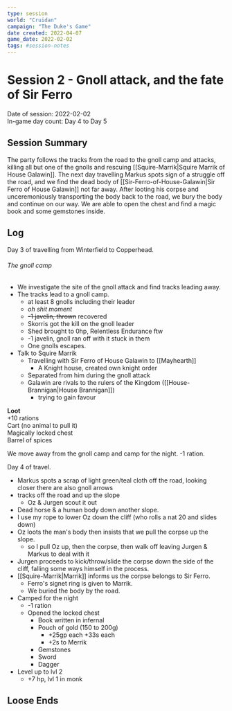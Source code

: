 ```yaml
---
type: session
world: "Cruidan"
campaign: "The Duke's Game"
date created: 2022-04-07
game_date: 2022-02-02
tags: #session-notes
---
```

# Session 2 - Gnoll attack, and the fate of Sir Ferro
Date of session: 2022-02-02  
In-game day count: Day 4 to Day 5

## Session Summary
The party follows the tracks from the road to the gnoll camp and attacks, killing all but one of the gnolls and rescuing [[Squire-Marrik|Squire Marrik of House Galawin]]. The next day travelling Markus spots sign of a struggle off the road, and we find the dead body of [[Sir-Ferro-of-House-Galawin|Sir Ferro of House Galawin]] not far away. After looting his corpse and unceremoniously transporting the body back to the road, we bury the body and continue on our way. We are able to open the chest and find a magic book and some gemstones inside.

## Log
Day 3 of travelling from Winterfield to Copperhead.

###### The gnoll camp
- We investigate the site of the gnoll attack and find tracks leading away.
- The tracks lead to a gnoll camp.
	- at least 8 gnolls including their leader
	- *oh shit moment*
	- ~~-1 javelin, thrown~~ recovered
	- Skorris got the kill on the gnoll leader
	- Shed brought to 0hp, Relentless Endurance ftw
	- -1 javelin, gnoll ran off with it stuck in them
	- One gnolls escapes.
- Talk to Squire Marrik
	- Travelling with Sir Ferro of House Galawin to [[Mayhearth]]
		- A Knight house, created own knight order
	- Separated from him during the gnoll attack
	- Galawin are rivals to the rulers of the Kingdom ([[House-Brannigan|House Brannigan]])
		- trying to gain favour

**Loot**  
+10 rations  
Cart (no animal to pull it)  
Magically locked chest  
Barrel of spices  

We move away from the gnoll camp and camp for the night. -1 ration.

Day 4 of travel.
- Markus spots a scrap of light green/teal cloth off the road, looking closer there are also gnoll arrows
- tracks off the road and up the slope
	- Oz & Jurgen scout it out
- Dead horse & a human body down another slope.
- I use my rope to lower Oz down the cliff (who rolls a nat 20 and slides down)
- Oz loots the man's body then insists that we pull the corpse up the slope.
	- so I pull Oz up, then the corpse, then walk off leaving Jurgen & Markus to deal with it
- Jurgen proceeds to kick/throw/slide the corpse down the side of the cliff, falling some ways himself in the process.
- [[Squire-Marrik|Marrik]] informs us the corpse belongs to Sir Ferro.
	- Ferro's signet ring is given to Marrik.
	- We buried the body by the road.
- Camped for the night
	- -1 ration
	- Opened the locked chest
		- Book written in infernal
		- Pouch of gold (150 to 200g)
			- +25gp each +33s each
			- +2s to Merrik
		- Gemstones
		- Sword
		- Dagger
- Level up to lvl 2
	- +7 hp, lvl 1 in monk

## Loose Ends

